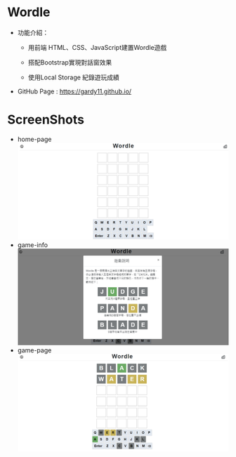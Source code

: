 # Wordle
* 功能介紹：

  * 用前端 HTML、CSS、JavaScript建置Wordle遊戲  

  * 搭配Bootstrap實現對話窗效果
  * 使用Local Storage 紀錄遊玩成績   


* GitHub Page : https://gardy11.github.io/

# ScreenShots

* home-page
![image](遊戲畫面.PNG)
* game-info
![image](遊戲說明.PNG)
* game-page
![image](遊戲畫面2.PNG)
